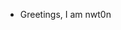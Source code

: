 - Greetings, I am nwt0n 

<!---
nwt0n/nwt0n is a ✨ special ✨ repository because its `README.md` (this file) appears on your GitHub profile.
You can click the Preview link to take a look at your changes.
--->
